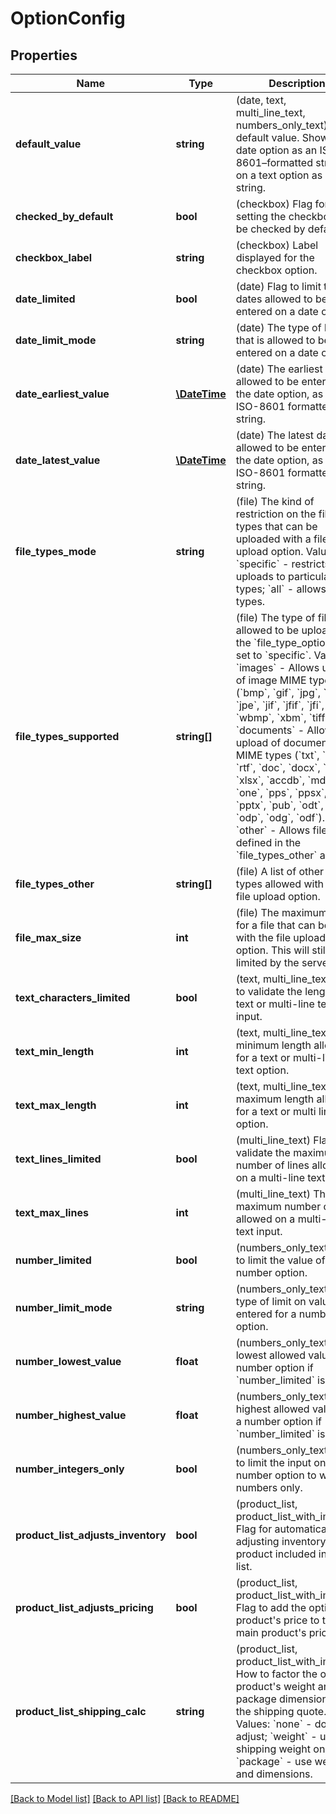 # OptionConfig

## Properties
Name | Type | Description | Notes
------------ | ------------- | ------------- | -------------
**default_value** | **string** | (date, text, multi_line_text, numbers_only_text) The default value. Shown on a date option as an ISO-8601–formatted string, or on a text option as a string. | [optional] 
**checked_by_default** | **bool** | (checkbox) Flag for setting the checkbox to be checked by default. | [optional] 
**checkbox_label** | **string** | (checkbox) Label displayed for the checkbox option. | [optional] 
**date_limited** | **bool** | (date) Flag to limit the dates allowed to be entered on a date option. | [optional] 
**date_limit_mode** | **string** | (date) The type of limit that is allowed to be entered on a date option. | [optional] 
**date_earliest_value** | [**\DateTime**](\DateTime.md) | (date) The earliest date allowed to be entered on the date option, as an ISO-8601 formatted string. | [optional] 
**date_latest_value** | [**\DateTime**](\DateTime.md) | (date) The latest date allowed to be entered on the date option, as an ISO-8601 formatted string. | [optional] 
**file_types_mode** | **string** | (file) The kind of restriction on the file types that can be uploaded with a file upload option. Values: &#x60;specific&#x60; - restricts uploads to particular file types; &#x60;all&#x60; - allows all file types. | [optional] 
**file_types_supported** | **string[]** | (file) The type of files allowed to be uploaded if the &#x60;file_type_option&#x60; is set to &#x60;specific&#x60;. Values:   &#x60;images&#x60; - Allows upload of image MIME types (&#x60;bmp&#x60;, &#x60;gif&#x60;, &#x60;jpg&#x60;, &#x60;jpeg&#x60;, &#x60;jpe&#x60;, &#x60;jif&#x60;, &#x60;jfif&#x60;, &#x60;jfi&#x60;, &#x60;png&#x60;, &#x60;wbmp&#x60;, &#x60;xbm&#x60;, &#x60;tiff&#x60;). &#x60;documents&#x60; - Allows upload of document MIME types (&#x60;txt&#x60;, &#x60;pdf&#x60;, &#x60;rtf&#x60;, &#x60;doc&#x60;, &#x60;docx&#x60;, &#x60;xls&#x60;, &#x60;xlsx&#x60;, &#x60;accdb&#x60;, &#x60;mdb&#x60;, &#x60;one&#x60;, &#x60;pps&#x60;, &#x60;ppsx&#x60;, &#x60;ppt&#x60;, &#x60;pptx&#x60;, &#x60;pub&#x60;, &#x60;odt&#x60;, &#x60;ods&#x60;, &#x60;odp&#x60;, &#x60;odg&#x60;, &#x60;odf&#x60;).   &#x60;other&#x60; - Allows file types defined in the &#x60;file_types_other&#x60; array. | [optional] 
**file_types_other** | **string[]** | (file) A list of other file types allowed with the file upload option. | [optional] 
**file_max_size** | **int** | (file) The maximum size for a file that can be used with the file upload option. This will still be limited by the server. | [optional] 
**text_characters_limited** | **bool** | (text, multi_line_text) Flag to validate the length of a text or multi-line text input. | [optional] 
**text_min_length** | **int** | (text, multi_line_text) The minimum length allowed for a text or multi-line text option. | [optional] 
**text_max_length** | **int** | (text, multi_line_text) The maximum length allowed for a text or multi line text option. | [optional] 
**text_lines_limited** | **bool** | (multi_line_text) Flag to validate the maximum number of lines allowed on a multi-line text input. | [optional] 
**text_max_lines** | **int** | (multi_line_text) The maximum number of lines allowed on a multi-line text input. | [optional] 
**number_limited** | **bool** | (numbers_only_text) Flag to limit the value of a number option. | [optional] 
**number_limit_mode** | **string** | (numbers_only_text) The type of limit on values entered for a number option. | [optional] 
**number_lowest_value** | **float** | (numbers_only_text) The lowest allowed value for a number option if &#x60;number_limited&#x60; is true. | [optional] 
**number_highest_value** | **float** | (numbers_only_text) The highest allowed value for a number option if &#x60;number_limited&#x60; is true. | [optional] 
**number_integers_only** | **bool** | (numbers_only_text) Flag to limit the input on a number option to whole numbers only. | [optional] 
**product_list_adjusts_inventory** | **bool** | (product_list, product_list_with_images) Flag for automatically adjusting inventory on a product included in the list. | [optional] 
**product_list_adjusts_pricing** | **bool** | (product_list, product_list_with_images) Flag to add the optional product&#x27;s price to the main product&#x27;s price. | [optional] 
**product_list_shipping_calc** | **string** | (product_list, product_list_with_images) How to factor the optional product&#x27;s weight and package dimensions into the shipping quote. Values: &#x60;none&#x60; - don&#x27;t adjust; &#x60;weight&#x60; - use shipping weight only; &#x60;package&#x60; - use weight and dimensions. | [optional] 

[[Back to Model list]](../../README.md#documentation-for-models) [[Back to API list]](../../README.md#documentation-for-api-endpoints) [[Back to README]](../../README.md)

